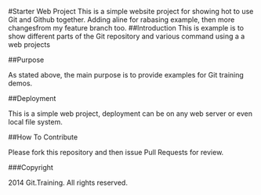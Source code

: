 #Starter Web Project
This is a simple website project for showing hot to use Git and Github together.
Adding aline for rabasing example, then more changesfrom my feature branch too.
##Introduction
This is example is to show different parts of the Git repository and various command using a a web projects

##Purpose

As stated above, the main purpose is to provide examples for Git training demos.

##Deployment

This is a simple web project, deployment can be on any web server or even local file system.

##How To Contribute

Please fork this repository and then issue Pull Requests for review.

###Copyright 

2014 Git.Training. All rights reserved.
